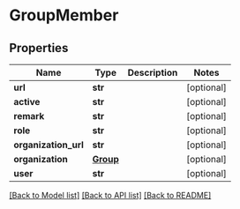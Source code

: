 # GroupMember

## Properties
Name | Type | Description | Notes
------------ | ------------- | ------------- | -------------
**url** | **str** |  | [optional] 
**active** | **str** |  | [optional] 
**remark** | **str** |  | [optional] 
**role** | **str** |  | [optional] 
**organization_url** | **str** |  | [optional] 
**organization** | [**Group**](Group.md) |  | [optional] 
**user** | **str** |  | [optional] 

[[Back to Model list]](../README.md#documentation-for-models) [[Back to API list]](../README.md#documentation-for-api-endpoints) [[Back to README]](../README.md)


